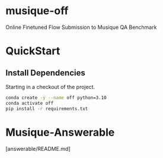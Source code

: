 # musique-off
Online Finetuned Flow Submission to Musique QA Benchmark

# QuickStart

## Install Dependencies

Starting in a checkout of the project.
```bash
conda create -y --name off python=3.10
conda activate off
pip install -r requirements.txt
```

# Musique-Answerable

[answerable/README.md]
